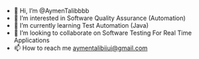 - 👋 Hi, I’m @AymenTalibbbb
- 👀 I’m interested in Software Quality Assurance (Automation)
- 🌱 I’m currently learning Test Automation (Java)
- 💞️ I’m looking to collaborate on Software Testing For Real Time Applications
- 📫 How to reach me aymentalibiiui@gmail.com

<!---
AymenTalibbbb/AymenTalibbbb is a ✨ special ✨ repository because its `README.md` (this file) appears on your GitHub profile.
You can click the Preview link to take a look at your changes.
--->
